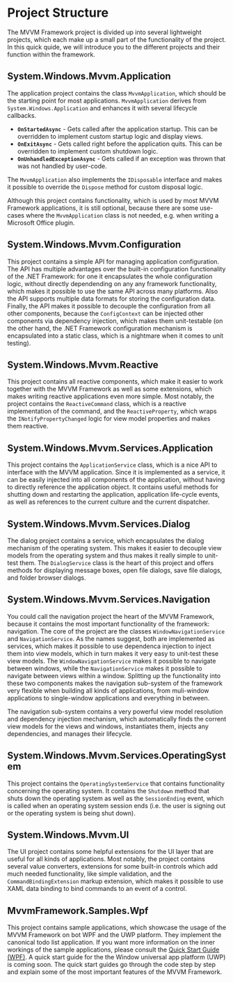 # Project Structure

The MVVM Framework project is divided up into several lightweight projects, which each make up a small part of the functionality of the project. In this quick quide, 
we will introduce you to the different projects and their function within the framework.

## System.Windows.Mvvm.Application

The application project contains the class `MvvmApplication`, which should be the starting point for most applications. `MvvmApplication` derives from `System.Windows.Application`
and enhances it with several lifecycle callbacks.

- **`OnStartedAsync`** - Gets called after the application startup. This can be overridden to implement custom startup logic and display views.
- **`OnExitAsync`** - Gets called right before the application quits. This can be overridden to implement custom shutdown logic.
- **`OnUnhandledExceptionAsync`** - Gets called if an exception was thrown that was not handled by user-code.

The `MvvmApplication` also implements the `IDisposable` interface and makes it possible to override the `Dispose` method for custom disposal logic.

Although this project contains functionality, which is used by most MVVM Framework applications, it is still optional, because there are some use-cases where the `MvvmApplication` class is not
needed, e.g. when writing a Microsoft Office plugin.

## System.Windows.Mvvm.Configuration

This project contains a simple API for managing application configuration. The API has multiple advantages over the built-in configuration functionality of the .NET Framework: for one it
encapsulates the whole configuration logic, without directly dependending on any any framework functionality, which makes it possible to use the same API across many platforms. Also the API supports
multiple data formats for storing the configuration data. Finally, the API makes it possible to decouple the configuration from all other components, because the `ConfigContext` can be injected
other components via dependency injection, which makes them unit-testable (on the other hand, the .NET Framework configuration mechanism is encapsulated into a static class, which is a nightmare
when it comes to unit testing).

## System.Windows.Mvvm.Reactive

This project contains all reactive components, which make it easier to work together with the MVVM Framework as well as some extensions, which makes writing reactive applications even more simple.
Most notably, the project contains the `ReactiveCommand` class, which is a reactive implementation of the command, and the `ReactiveProperty`, which wraps the `INotifyPropertyChanged` logic for
view model properties and makes them reactive.

## System.Windows.Mvvm.Services.Application

This project contains the `ApplicationService` class, which is a nice API to interface with the MVVM application. Since it is implemented as a service, it can be easily injected into all components
of the application, without having to directly reference the application object. It contains useful methods for shutting down and restarting the application, application life-cycle events, as well
as references to the current culture and the current dispatcher.

## System.Windows.Mvvm.Services.Dialog

The dialog project contains a service, which encapsulates the dialog mechanism of the operating system. This makes it easier to decouple view models from the operating system and thus makes it
really simple to unit-test them. The `DialogService` class is the heart of this project and offers methods for displaying message boxes, open file dialogs, save file dialogs, and folder browser
dialogs.

## System.Windows.Mvvm.Services.Navigation

You could call the navigation project the heart of the MVVM Framework, because it contains the most important functionality of the framework: navigation. The core of the project are the classes
`WindowNavigationService` and `NavigationService`. As the names suggest, both are implemented as services, which makes it possible to use dependenca injection to inject them into view models, which
in turn makes it very easy to unit-test these view models. The `WindowNavigationService` makes it possible to navigate between windows, while the `NavigationService` makes it possible to navigate
between views within a window. Splitting up the functionality into these two components makes the navigation sub-system of the framework very flexible when building all kinds of applications, from
muli-window applications to single-window applications and everything in between.

The navigation sub-system contains a very powerful view model resolution and dependency injection mechanism, which automatically finds the corrent view models for the views and windows, instantiates
them, injects any dependencies, and manages their lifecycle.

## System.Windows.Mvvm.Services.OperatingSystem

This project contains the `OperatingSystemService` that contains functionality concerning the operating system. It contains the `Shutdown` method that shuts down the operating system as well as
the `SessionEnding` event, which is called when an operating system session ends (i.e. the user is signing out or the operating system is being shut down).

## System.Windows.Mvvm.UI

The UI project contains some helpful extensions for the UI layer that are useful for all kinds of applications. Most notably, the project contains several value converters, extensions for some
built-in controls which add much needed functionality, like simple validation, and the `CommandBindingExtension` markup extension, which makes it possible to use XAML data binding to bind commands
to an event of a control.

## MvvmFramework.Samples.Wpf

This project contains sample applications, which showcase the usage of the MVVM Framework on bot WPF and the UWP platform. They implement the canonical todo list application. If you want more
information on the inner workings of the sample applications, please consult the [Quick Start Guide (WPF)](https://github.com/lecode-official/mvvm-framework/blob/master/Documentation/QuickStart.md).
A quick start guide for the the Window universal app platform (UWP) is coming soon. The quick start guides go through the code step by step and explain some of the most important features of the
MVVM Framework.